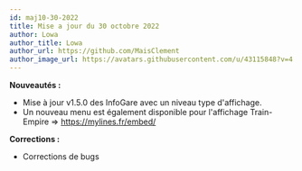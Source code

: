 ```yaml
---
id: maj10-30-2022
title: Mise a jour du 30 octobre 2022
author: Lowa
author_title: Lowa
author_url: https://github.com/MaisClement
author_image_url: https://avatars.githubusercontent.com/u/43115848?v=4
---
```



**Nouveautés :**
- Mise à jour v1.5.0 des InfoGare avec un niveau type d'affichage.
- Un nouveau menu est également disponible pour l'affichage Train-Empire => https://mylines.fr/embed/<Nom de compte>

**Corrections :**
- Corrections de bugs
